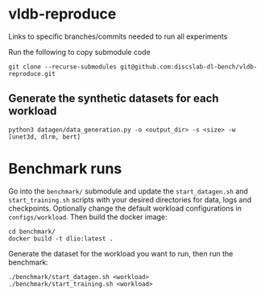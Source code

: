 # vldb-reproduce
Links to specific branches/commits needed to run all experiments

Run the following to copy submodule code 
```
git clone --recurse-submodules git@github.com:discslab-dl-bench/vldb-reproduce.git
```

## Generate the synthetic datasets for each workload
```
python3 datagen/data_generation.py -o <output_dir> -s <size> -w [unet3d, dlrm, bert]
```

# Benchmark runs
Go into the `benchmark/` submodule and update the `start_datagen.sh` and `start_training.sh` scripts with your desired directories for data, logs and checkpoints. Optionally change the default workload configurations in `configs/workload`. Then build the docker image:
```
cd benchmark/
docker build -t dlio:latest .
```

Generate the dataset for the workload you want to run, then run the benchmark:
```
./benchmark/start_datagen.sh <workload>
./benchmark/start_training.sh <workload>
```